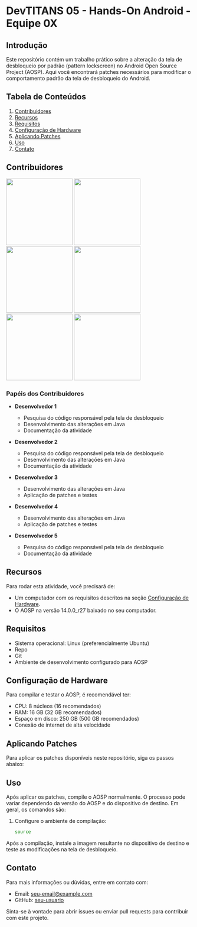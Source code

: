 # DevTITANS 05 - Hands-On Android - Equipe 0X

## Introdução
Este repositório contém um trabalho prático sobre a alteração da tela de desbloqueio por padrão (pattern lockscreen) no Android Open Source Project (AOSP). Aqui você encontrará patches necessários para modificar o comportamento padrão da tela de desbloqueio do Android.

## Tabela de Conteúdos
1. [Contribuidores](#contribuidores)
2. [Recursos](#recursos)
3. [Requisitos](#requisitos)
4. [Configuração de Hardware](#configuração-de-hardware)
5. [Aplicando Patches](#aplicando-patches)
6. [Uso](#uso)
7. [Contato](#contato)

## Contribuidores
<img src="https://github.com/DevTITANS05/Hands-On-Linux-fork-/assets/21023906/85e61f3e-476c-47a4-82d5-4054e856c67b" width="180" >
<img src="https://github.com/DevTITANS05/Hands-On-Linux-fork-/assets/21023906/85e61f3e-476c-47a4-82d5-4054e856c67b" width="180" >
<img src="https://github.com/DevTITANS05/Hands-On-Linux-fork-/assets/21023906/85e61f3e-476c-47a4-82d5-4054e856c67b" width="180" >
<img src="https://github.com/DevTITANS05/Hands-On-Linux-fork-/assets/21023906/85e61f3e-476c-47a4-82d5-4054e856c67b" width="180" >
<img src="https://github.com/DevTITANS05/Hands-On-Linux-fork-/assets/21023906/85e61f3e-476c-47a4-82d5-4054e856c67b" width="180" >
<img src="https://github.com/DevTITANS05/Hands-On-Linux-fork-/assets/21023906/85e61f3e-476c-47a4-82d5-4054e856c67b" width="180" >

### Papéis dos Contribuidores
- **Desenvolvedor 1**
  - Pesquisa do código responsável pela tela de desbloqueio
  - Desenvolvimento das alterações em Java
  - Documentação da atividade

- **Desenvolvedor 2**
  - Pesquisa do código responsável pela tela de desbloqueio
  - Desenvolvimento das alterações em Java
  - Documentação da atividade

- **Desenvolvedor 3**
  - Desenvolvimento das alterações em Java
  - Aplicação de patches e testes

- **Desenvolvedor 4**
  - Desenvolvimento das alterações em Java
  - Aplicação de patches e testes

- **Desenvolvedor 5**
  - Pesquisa do código responsável pela tela de desbloqueio
  - Documentação da atividade

## Recursos
Para rodar esta atividade, você precisará de:
- Um computador com os requisitos descritos na seção [Configuração de Hardware](#configuração-de-hardware).
- O AOSP na versão 14.0.0_r27 baixado no seu computador.

## Requisitos
- Sistema operacional: Linux (preferencialmente Ubuntu)
- Repo
- Git
- Ambiente de desenvolvimento configurado para AOSP

## Configuração de Hardware
Para compilar e testar o AOSP, é recomendável ter:
- CPU: 8 núcleos (16 recomendados)
- RAM: 16 GB (32 GB recomendados)
- Espaço em disco: 250 GB (500 GB recomendados)
- Conexão de internet de alta velocidade

## Aplicando Patches
Para aplicar os patches disponíveis neste repositório, siga os passos abaixo:


## Uso
Após aplicar os patches, compile o AOSP normalmente. O processo pode variar dependendo da versão do AOSP e do dispositivo de destino. Em geral, os comandos são:

1. Configure o ambiente de compilação:
   ```bash
   source 
   ```

Após a compilação, instale a imagem resultante no dispositivo de destino e teste as modificações na tela de desbloqueio.

## Contato
Para mais informações ou dúvidas, entre em contato com:
- Email: [seu-email@example.com](mailto:seu-email@example.com)
- GitHub: [seu-usuario](https://github.com/seu-usuario)

Sinta-se à vontade para abrir issues ou enviar pull requests para contribuir com este projeto.

